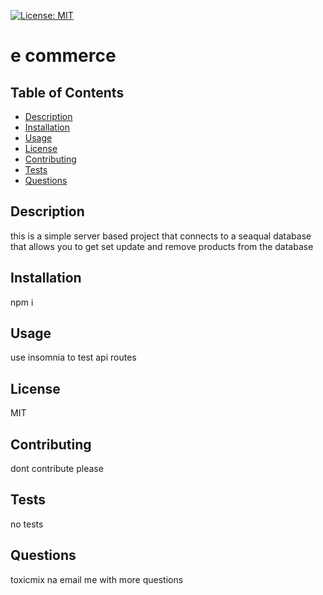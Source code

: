 
[![License: MIT](https://img.shields.io/badge/License-MIT-yellow.svg)](https://opensource.org/licenses/MIT)
# e commerce

## Table of Contents
 - [Description](#description)
 - [Installation](#installation)
 - [Usage](#usage)
 - [License](#license)
 - [Contributing](#contributing)
 - [Tests](#tests)
 - [Questions](#questions)

## Description
this is a simple server based project that connects to a seaqual database that allows you to get set update and remove products from the database

## Installation
npm i

## Usage
use insomnia to test api routes

## License
MIT

## Contributing
dont contribute please

## Tests
no tests

## Questions
toxicmix
na
email me with more questions
